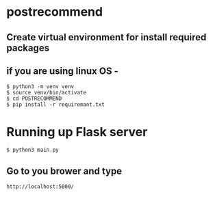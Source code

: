 # postrecommend

## Create virtual environment for install required packages
## if you are using linux OS - 
```
$ python3 -m venv venv 
$ source venv/bin/activate
$ cd POSTRECOMMEND
$ pip install -r requiremant.txt
```
# Running up Flask server 
```
$ python3 main.py 
```

## Go to you brower and type
```
http://localhost:5000/
```


